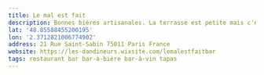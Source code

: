```yaml
---
title: Le mal est fait
description: Bonnes bières artisanales. La terrasse est petite mais c'est très chouette comme lieu. Le service est sympa !
lat: '48.85588455200195'
lon: '2.3712821006774902'
address: 21 Rue Saint-Sabin 75011 Paris France
website: https://les-dandineurs.wixsite.com/lemalestfaitbar
tags: restaurant bar bar-à-bière bar-à-vin tapas
---
```

